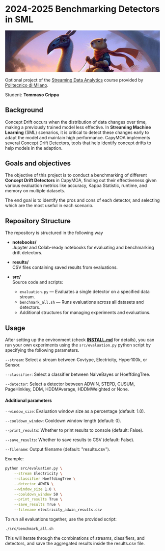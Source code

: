# 2024-2025 Benchmarking Detectors in SML

![capymoa](https://github.com/adaptive-machine-learning/CapyMOA/raw/main/docs/images/CapyMOA.jpeg)

Optional project of the [Streaming Data Analytics](http://emanueledellavalle.org/teaching/streaming-data-analytics-2023-24/) course provided by [Politecnico di Milano](https://www11.ceda.polimi.it/schedaincarico/schedaincarico/controller/scheda_pubblica/SchedaPublic.do?&evn_default=evento&c_classe=811164&polij_device_category=DESKTOP&__pj0=0&__pj1=d563c55e73c3035baf5b0bab2dda086b).

Student: **Tommaso Crippa**

## Background
Concept Drift occurs when the distribution of data changes over time, making a previously trained model less effective. In **Streaming Machine Learning** (SML) scenarios, it is critical to detect these changes early to adapt the model and maintain high performance. CapyMOA implements several Concept Drift Detectors, tools that help identify concept drifts to help models in the adaption. 

## Goals and objectives
The objective of this project is to conduct a benchmarking of different **Concept Drift Detectors** in CapyMOA, finding out their effectiveness given various evaluation metrics like accuracy, Kappa Statistic, runtime, and memory on multiple datasets. 

The end goal is to identify the pros and cons of each detector, and selecting which are the most useful in each scenario.

## Repository Structure

The repository is structured in the following way

- **notebooks/**  
  Jupyter and Colab-ready notebooks for evaluating and benchmarking drift detectors.

- **results/**  
  CSV files containing saved results from evaluations.

- **src/**  
  Source code and scripts:  
  - `evaluation.py` — Evaluates a single detector on a specified data stream.  
  - `benchmark_all.sh` — Runs evaluations across all datasets and detectors.  
  - Additional structures for managing experiments and evaluations.

## Usage


After setting up the environment (check [**INSTALL.md**](INSTALL.md) for details), you can run your own experiments using the ```src/evaluation.py``` python script by specifying the following parameters.

```--stream```: Select a stream between Covtype, Electricity, Hyper100k, or Sensor.

```--classifier```: Select a classifier between NaiveBayes or HoeffdingTree.

```--detector```: Select a detector between ADWIN, STEPD, CUSUM, PageHinkley, DDM, HDDMAverage, HDDMWeighted or None.

#### Additional parameters

```--window_size```: Evaluation window size as a percentage (default: 1.0).

```--cooldown_window```: Cooldown window length (default: 0).

```--print_results```: Whether to print results to console (default: False).

```--save_results```: Whether to save results to CSV (default: False).

```--filename```: Output filename (default: "results.csv").

Example:
```bash
python src/evaluation.py \
    --stream Electricity \
    --classifier HoeffdingTree \
    --detector ADWIN \
    --window_size 1.0 \
    --cooldown_window 50 \
    --print_results True \
    --save_results True \
    --filename electricity_adwin_results.csv
```

To run all evaluations together, use the provided script:

```bash
./src/benchmark_all.sh
```

This will iterate through the combinations of streams, classifiers, and detectors, and save the aggregated results inside the results.csv file.
